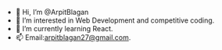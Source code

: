 - 👋 Hi, I’m @ArpitBlagan
- 👀 I’m interested in Web Development and competitive coding.
- 🌱 I’m currently learning React.
- 📫 Email:arpitblagan27@gmail.com.

<!---
ArpitBlagan/ArpitBlagan is a ✨ special ✨ repository because its `README.md` (this file) appears on your GitHub profile.
You can click the Preview link to take a look at your changes.
--->
